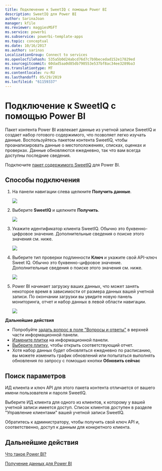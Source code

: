 ```yaml
---
title: Подключение к SweetIQ с помощью Power BI
description: SweetIQ для Power BI
author: SarinaJoan
manager: kfile
ms.reviewer: maggiesMSFT
ms.service: powerbi
ms.subservice: powerbi-template-apps
ms.topic: conceptual
ms.date: 10/16/2017
ms.author: sarinas
LocalizationGroup: Connect to services
ms.openlocfilehash: 535a5b0d24abcd76d7c7b9becedad152e17829ed
ms.sourcegitcommit: 60dad5aa0d85db790553e537bf8ac34ee3289ba3
ms.translationtype: MT
ms.contentlocale: ru-RU
ms.lasthandoff: 05/29/2019
ms.locfileid: "61159337"
---
```

# <a name="connect-to-sweetiq-with-power-bi"></a>Подключение к SweetIQ с помощью Power BI
Пакет контента Power BI извлекает данные из учетной записи SweetIQ и создает набор готового содержимого, что позволяет легко изучать данные. Воспользуйтесь пакетом контента SweetIQ, чтобы проанализировать данные о местоположениях, списках, оценках и проверках. Данные обновляются ежедневно, так что вам всегда доступны последние сведения.

Подключите [пакет содержимого SweetIQ](https://app.powerbi.com/groups/me/getdata/services/sweetiq) для Power BI.

## <a name="how-to-connect"></a>Способы подключения
1. На панели навигации слева щелкните **Получить данные**.
   
    ![](media/service-connect-to-sweetiq/getdata.png)
2. Выберите **SweetIQ** и щелкните **Получить**.
   
    ![](media/service-connect-to-sweetiq/sweetiq.png)
3. Укажите идентификатор клиента SweetIQ. Обычно это буквенно-цифровое значение. Дополнительные сведения о поиске этого значения см. ниже.
   
    ![](media/service-connect-to-sweetiq/parameter.png)
4. Выберите тип проверки подлинности **Ключ** и укажите свой API-ключ Sweet IQ. Обычно это буквенно-цифровое значение. Дополнительные сведения о поиске этого значения см. ниже.
   
    ![](media/service-connect-to-sweetiq/credentials.png)
5. Power BI начинает загрузку ваших данных, что может занять некоторое время в зависимости от размера данных вашей учетной записи. По окончании загрузки вы увидите новую панель мониторинга, отчет и набор данных в левой области навигации.
   
    ![](media/service-connect-to-sweetiq/dashboard.png)

**Дальнейшие действия**

* Попробуйте [задать вопрос в поле "Вопросы и ответы"](consumer/end-user-q-and-a.md) в верхней части информационной панели.
* [Измените плитки](service-dashboard-edit-tile.md) на информационной панели.
* [Выберите плитку](consumer/end-user-tiles.md), чтобы открыть соответствующий отчет.
* Хотя набор данных будет обновляться ежедневно по расписанию, вы можете изменить график обновлений или попытаться выполнять обновления по запросу с помощью кнопки **Обновить сейчас**

## <a name="finding-parameters"></a>Поиск параметров
ИД клиента и ключ API для этого пакета контента отличается от вашего имени пользователя и пароля SweetIQ.

Выберите ИД клиента для одного из клиентов, к которому у вашей учетной записи имеется доступ. Список клиентов доступен в разделе "Управление клиентами" вашей учетной записи SweetIQ.

Обратитесь к администратору, чтобы получить свой ключ API и, соответственно, доступ к данным для конкретного клиента.

## <a name="next-steps"></a>Дальнейшие действия
[Что такое Power BI?](power-bi-overview.md)

[Получение данных для Power BI](service-get-data.md)

